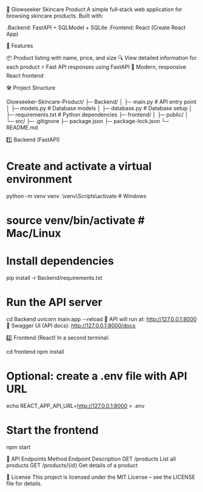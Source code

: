 🌟 Glowseeker Skincare Product
A simple full‑stack web application for browsing skincare products.
Built with:

.Backend: FastAPI + SQLModel + SQLite
.Frontend: React (Create React App)

🚀 Features

📦 Product listing with name, price, and size
🔍 View detailed information for each product
⚡ Fast API responses using FastAPI
🎨 Modern, responsive React frontend

🛠️ Project Structure

Glowseeker-Skincare-Product/
├─ Backend/
│  ├─ main.py            # API entry point
│  ├─ models.py          # Database models
│  ├─ database.py        # Database setup
│  ├─ requirements.txt   # Python dependencies
├─ frontend/
│  ├─ public/
│  └─ src/
├─ .gitignore
├─ package.json
├─ package-lock.json
└─ README.md

1️⃣ Backend (FastAPI)

# Create and activate a virtual environment
python -m venv venv
.\venv\Scripts\activate   # Windows
# source venv/bin/activate  # Mac/Linux
# Install dependencies
pip install -r Backend/requirements.txt
# Run the API server
cd Backend
uvicorn main:app --reload
📌 API will run at: http://127.0.0.1:8000
📌 Swagger UI (API docs): http://127.0.0.1:8000/docs

2️⃣ Frontend (React)
In a second terminal:

cd frontend
npm install
# Optional: create a .env file with API URL
echo REACT_APP_API_URL=http://127.0.0.1:8000 > .env
# Start the frontend
npm start

📡 API Endpoints
Method	Endpoint	Description
GET	/products	List all products
GET	/products/{id}	Get details of a product

📜 License
This project is licensed under the MIT License – see the LICENSE file for details.






